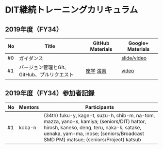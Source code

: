 # DIT継続トレーニングカリキュラム

## 2019年度（FY34）

| No | Title | GitHub Materials | Google+ Materials |
|-|-|-|-|
| #0 | ガイダンス || [slide/video](https://plus.google.com/115618226518722901022/posts/bADbNL44iDo) |
| #1 | バージョン管理とGit、GitHub、プルリクエスト | [座学](t01-version-control.md) [演習](t01-version-control-exercise.md) | [video](https://plus.google.com/117769357670612600489/posts/ZhKj7ZDvyyA) |


## 2019年度（FY34）参加者記録

| No | Mentors | Participants |
|-|-|-|
| #1 | koba-n | (34th) fuku-y, kage-t, suzu-h, chib-m, na-tom, mazza, yano-s, kamiya; (seniors/DIT) hattor, hirosh, kaneko, deng, teru, naka-k, satake, uenaka, yam-ma, inose; (seniors/Broadcast SMD PM) matsue; (seniors/Project) katsub |
